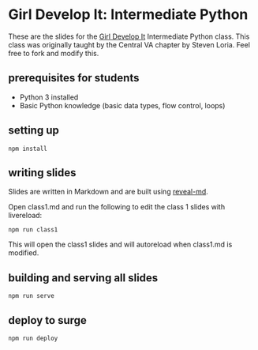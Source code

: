 # Girl Develop It: Intermediate Python

These are the slides for the [Girl Develop It](https://www.girldevelopit.com/) Intermediate Python class.
This class was originally taught by the Central VA chapter by Steven
Loria. Feel free to fork and modify this.

## prerequisites for students

* Python 3 installed
* Basic Python knowledge (basic data types, flow control, loops)

## setting up

```
npm install
```

## writing slides

Slides are written in Markdown and are built using [reveal-md](https://github.com/webpro/reveal-md).

Open class1.md and run the following to edit the class 1 slides with
livereload:

```
npm run class1
```

This will open the class1 slides and will autoreload when class1.md is
modified.


## building and serving all slides

```
npm run serve
```

## deploy to surge

```
npm run deploy
```
